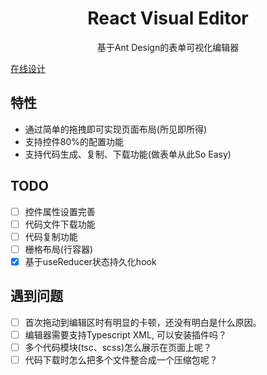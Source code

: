 <div align='center'>
    <h1>React Visual Editor</h1>
    <p>基于Ant Design的表单可视化编辑器</p>
</div>

[在线设计](https://resonances.gitee.io/react-visual-editor)

## 特性
- 通过简单的拖拽即可实现页面布局(所见即所得)
- 支持控件80%的配置功能
- 支持代码生成、复制、下载功能(做表单从此So Easy)

## TODO
- [ ] 控件属性设置完善
- [ ] 代码文件下载功能
- [ ] 代码复制功能
- [ ] 栅格布局(行容器)
- [x] 基于useReducer状态持久化hook

## 遇到问题
- [ ] 首次拖动到编辑区时有明显的卡顿，还没有明白是什么原因。
- [ ] 编辑器需要支持Typescript XML, 可以安装插件吗？
- [ ] 多个代码模块(tsc、scss)怎么展示在页面上呢？
- [ ] 代码下载时怎么把多个文件整合成一个压缩包呢？